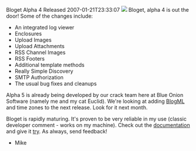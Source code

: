 Bloget Alpha 4 Released
2007-01-21T23:33:07
![](http://mike-ward.net/content/images/blog/WindowsLiveWriter/BlogetAlpha4Released_C67C/dork%5B5%5D.png) Bloget, alpha 4 is out the door! Some of the changes include:

  * An integrated log viewer 
  * Enclosures 
  * Upload Images 
  * Upload Attachments 
  * RSS Channel Images 
  * RSS Footers 
  * Additional template methods 
  * Really Simple Discovery 
  * SMTP Authorization 
  * The usual bug fixes and cleanups

Alpha 5 is already being developed by our crack team here at Blue Onion Software (namely me and my cat Euclid). We're looking at adding [BlogML](http://BlogML.com) and time zones to the next release. Look for it next month.

Bloget is rapidly maturing. It's proven to be very reliable in my use (classic developer comment - works on my machine). Check out the [documentation](http://mike-ward.net/Bloget/BlogetUserGuide.html) and give it [try](http://mike-ward.net/downloads). As always, send feedback!

- Mike

